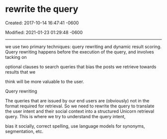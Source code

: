 # rewrite the query

Created: 2017-10-14 16:47:41 -0600

Modified: 2021-01-23 01:29:48 -0600

---

we use two primary techniques: query rewriting and dynamic result scoring. Query rewriting happens before the execution of the query, and involves tacking on

optional clauses to search queries that bias the posts we retrieve towards results that we

think will be more valuable to the user.





Query rewriting



The queries that are issued by our end users are (obviously) not in the format required for retrieval. So we need to rewrite the query to translate the user intent and their social context into a structured Unicorn retrieval query. This is where we try to understand the query intent,

bias it socially, correct spelling, use language models for synonyms, segmentation, etc.




